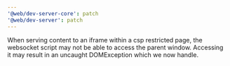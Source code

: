 ```yaml
---
'@web/dev-server-core': patch
'@web/dev-server': patch
---
```


When serving content to an iframe within a csp restricted page, the websocket script may not be able to access the parent window.
Accessing it may result in an uncaught DOMException which we now handle.
